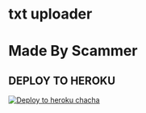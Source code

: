 # txt uploader

# Made By Scammer 


## DEPLOY TO HEROKU


[![Deploy to heroku chacha](https://www.herokucdn.com/deploy/button.svg)](https://dashboard.heroku.com/new?template=https://github.com/electricalscammer/tiger-txt-ADVANCED)
